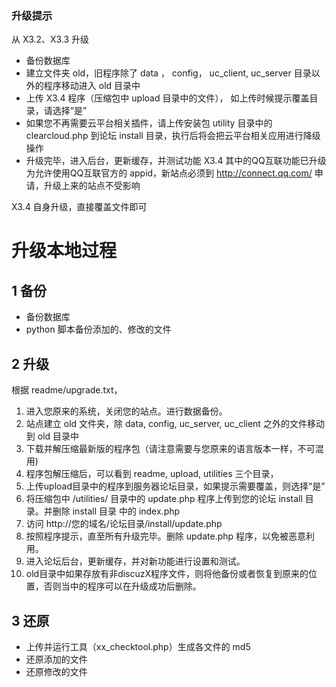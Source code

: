 ### **升级提示**
从 X3.2、X3.3 升级
- 备份数据库 
- 建立文件夹 old，旧程序除了 data ，  config， uc_client, uc_server 目录以外的程序移动进入 old 目录中
- 上传 X3.4 程序（压缩包中 upload 目录中的文件）， 如上传时候提示覆盖目录，请选择“是”
- 如果您不再需要云平台相关插件，请上传安装包 utility 目录中的 clearcloud.php 到论坛 install 目录，执行后将会把云平台相关应用进行降级操作
- 升级完毕，进入后台，更新缓存，并测试功能 X3.4
其中的QQ互联功能已升级为允许使用QQ互联官方的 appid，新站点必须到 http://connect.qq.com/ 申请，升级上来的站点不受影响

X3.4 自身升级，直接覆盖文件即可

# 升级本地过程
## 1 备份
* 备份数据库
* python 脚本备份添加的、修改的文件

## 2 升级
根据 readme/upgrade.txt，

1. 进入您原来的系统，关闭您的站点。进行数据备份。
2. 站点建立 old 文件夹，除 data, config, uc_server, uc_client 之外的文件移动到 old 目录中
3. 下载并解压缩最新版的程序包（请注意需要与您原来的语言版本一样，不可混用)
4. 程序包解压缩后，可以看到 readme, upload, utilities 三个目录， 
5. 上传upload目录中的程序到服务器论坛目录，如果提示需要覆盖，则选择“是”
6. 将压缩包中 /utilities/ 目录中的 update.php 程序上传到您的论坛 install 目录。并删除 install 目录
   中的 index.php
7. 访问 http://您的域名/论坛目录/install/update.php
8. 按照程序提示，直至所有升级完毕。删除 update.php 程序，以免被恶意利用。
9. 进入论坛后台，更新缓存，并对新功能进行设置和测试。
10. old目录中如果存放有非discuzX程序文件，则将他备份或者恢复到原来的位置，否则当中的程序可以在升级成功后删除。

## 3 还原
* 上传并运行工具（xx_checktool.php）生成各文件的 md5
* 还原添加的文件
* 还原修改的文件